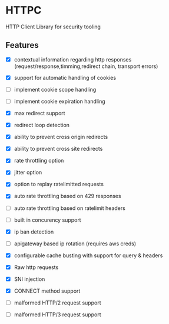 HTTPC
==

HTTP Client Library for security tooling

## Features

- [x] contextual information regarding http responses (request/response,timming,redirect chain, transport errors)
- [x] support for automatic handling of cookies
- [ ] implement cookie scope handling
- [ ] implement cookie expiration handling

- [x] max redirect support
- [x] redirect loop detection
- [x] ability to prevent cross origin redirects
- [x] ability to prevent cross site redirects

- [x] rate throttling option
- [x] jitter option
- [x] option to replay ratelimitted requests
- [x] auto rate throttling based on 429 responses
- [ ] auto rate throttling based on ratelimit headers
- [ ] built in concurency support

- [x] ip ban detection
- [ ] apigateway based ip rotation (requires aws creds)

- [x] configurable cache busting with support for query & headers

- [x] Raw http requests
- [x] SNI injection      
- [x] CONNECT method support

- [ ] malformed HTTP/2 request support
- [ ] malformed HTTP/3 request support